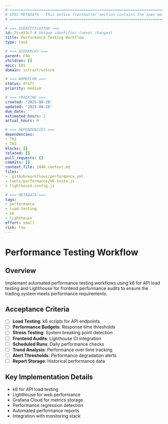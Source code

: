 ```yaml
---
# ============================================================================
# SPEC METADATA - This entire frontmatter section contains the spec metadata
# ============================================================================

# === IDENTIFICATION ===
id: 7cce53cf # Unique identifier (never changes)
title: Performance Testing Workflow
type: task

# === HIERARCHY ===
parent: F04
children: []
epic: E01
domain: infrastructure

# === WORKFLOW ===
status: draft
priority: medium

# === TRACKING ===
created: '2025-08-28'
updated: '2025-08-28'
due_date: ''
estimated_hours: 2
actual_hours: 0

# === DEPENDENCIES ===
dependencies:
- T01
- T02
blocks: []
related: []
pull_requests: []
commits: []
context_file: 1048.context.md
files:
- .github/workflows/performance.yml
- tools/performance/k6-tests.js
- lighthouse.config.js

# === METADATA ===
tags:
- performance
- load-testing
- k6
- lighthouse
effort: small
risk: low
---
```



# Performance Testing Workflow

## Overview

Implement automated performance testing workflows using k6 for API load testing and Lighthouse for frontend performance audits to ensure the trading system meets performance requirements.

## Acceptance Criteria

- [ ] **Load Testing**: k6 scripts for API endpoints
- [ ] **Performance Budgets**: Response time thresholds
- [ ] **Stress Testing**: System breaking point detection
- [ ] **Frontend Audits**: Lighthouse CI integration
- [ ] **Scheduled Runs**: Daily performance checks
- [ ] **Trend Analysis**: Performance over time tracking
- [ ] **Alert Thresholds**: Performance degradation alerts
- [ ] **Report Storage**: Historical performance data

## Key Implementation Details

- k6 for API load testing
- Lighthouse for web performance
- Grafana Cloud for metrics storage
- Performance regression detection
- Automated performance reports
- Integration with monitoring stack
